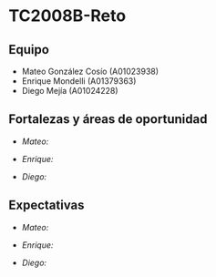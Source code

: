 # TC2008B-Reto

## Equipo
- Mateo González Cosío (A01023938)
- Enrique Mondelli (A01379363)
- Diego Mejía (A01024228)

## Fortalezas y áreas de oportunidad
- *Mateo:* 

- *Enrique:*

- *Diego:*

## Expectativas
- *Mateo:* 

- *Enrique:*

- *Diego:*